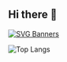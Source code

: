 ## Hi there 👋


[![SVG Banners](https://svg-banners.vercel.app/api?type=glitch&text1=RoboticsEngineer&width=1000&height=400)](https://github.com/Akshay090/svg-banners)

![Top Langs](https://github-readme-stats.vercel.app/api/top-langs/?username=notdana&hide_progress=true)
